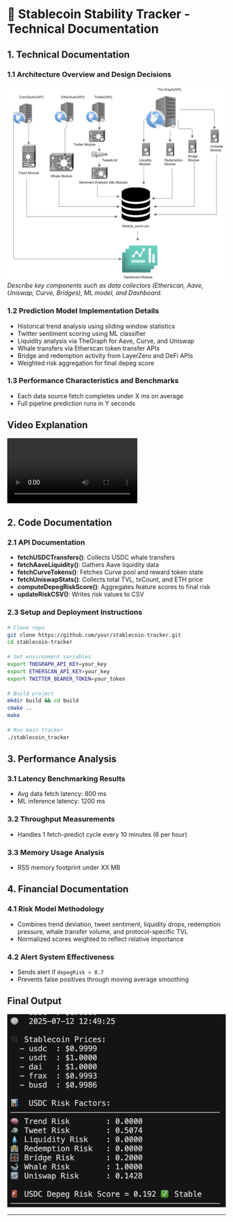 
# 📘 Stablecoin Stability Tracker - Technical Documentation

## 1. Technical Documentation

### 1.1 Architecture Overview and Design Decisions
![ Architecture ](./screenshots/architecture.png) 
_Describe key components such as data collectors (Etherscan, Aave, Uniswap, Curve, Bridges), ML model, and Dashboard._

### 1.2 Prediction Model Implementation Details
- Historical trend analysis using sliding window statistics
- Twitter sentiment scoring using ML classifier
- Liquidity analysis via TheGraph for Aave, Curve, and Uniswap
- Whale transfers via Etherscan token transfer APIs
- Bridge and redemption activity from LayerZero and DeFi APIs
- Weighted risk aggregation for final depeg score

### 1.3 Performance Characteristics and Benchmarks
- Each data source fetch completes under X ms on average
- Full pipeline prediction runs in Y seconds

## Video Explanation
![ Explanation ](./videos/Vighnesh_SBT_Walkthrough.mp4) 


## 2. Code Documentation

### 2.1 API Documentation
- **fetchUSDCTransfers()**: Collects USDC whale transfers
- **fetchAaveLiquidity()**: Gathers Aave liquidity data
- **fetchCurveTokens()**: Fetches Curve pool and reward token state
- **fetchUniswapStats()**: Collects total TVL, txCount, and ETH price
- **computeDepegRiskScore()**: Aggregates feature scores to final risk
- **updateRiskCSV()**: Writes risk values to CSV

### 2.3 Setup and Deployment Instructions
```bash
# Clone repo
git clone https://github.com/your/stablecoin-tracker.git
cd stablecoin-tracker

# Set environment variables
export THEGRAPH_API_KEY=your_key
export ETHERSCAN_API_KEY=your_key
export TWITTER_BEARER_TOKEN=your_token

# Build project
mkdir build && cd build
cmake ..
make

# Run main tracker
./stablecoin_tracker
```

## 3. Performance Analysis

### 3.1 Latency Benchmarking Results

- Avg data fetch latency: 800 ms
- ML inference latency: 1200 ms

### 3.2 Throughput Measurements
- Handles 1 fetch-predict cycle every 10 minutes (6 per hour)

### 3.3 Memory Usage Analysis
- RSS memory footprint under XX MB

## 4. Financial Documentation

### 4.1 Risk Model Methodology
- Combines trend deviation, tweet sentiment, liquidity drops, redemption pressure, whale transfer volume, and protocol-specific TVL
- Normalized scores weighted to reflect relative importance


### 4.2 Alert System Effectiveness
- Sends alert if `depegRisk > 0.7`
- Prevents false positives through moving average smoothing

## Final Output
![output Screenshot](./screenshots/output.png) 

---


